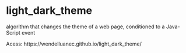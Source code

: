 # light_dark_theme
 algorithm that changes the theme of a web page, conditioned to a Java-Script event
 
<div>
Acess: https://wendelluanec.github.io/light_dark_theme/
</div>

